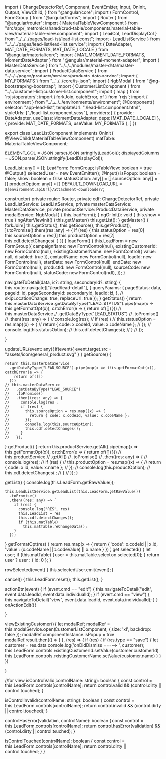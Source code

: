 import {
  ChangeDetectorRef,
  Component,
  EventEmitter,
  Input,
  OnInit,
  Output,
  ViewChild,
} from "@angular/core";
import { FormControl, FormGroup } from "@angular/forms";
import { Router } from "@angular/router";
import { MaterialTableViewComponent } from "src/app/_metronic/shared/crud-table/components/material-table-view/material-table-view.component";
import { LeadCol, LeadDisplayCol } from "../../../pages/lead-list/lead-list.const";
import { LeadListService } from "../../../pages/lead-list/lead-list.service";
import { DateAdapter, MAT_DATE_FORMATS, MAT_DATE_LOCALE } from "@angular/material/core";
import { MAT_MOMENT_DATE_FORMATS, MomentDateAdapter } from "@angular/material-moment-adapter";
import { MasterDataService } from "../../../modules/master-data/master-data.service";
import { ProductDataService } from "../../../pages/products/services/products-data.service";
import { MY_FORMATS } from "../../../core/is-json";
import { NgbModal } from "@ng-bootstrap/ng-bootstrap";
import { CustomerListComponent } from "../../customer-list/customer-list.component";
import { map } from 'rxjs/operators';
import { forkJoin, catchError, of } from 'rxjs';
import { environment } from "../../../../environments/environment";
@Component({
  selector: "app-lead-list",
  templateUrl: "./lead-list.component.html",
  styleUrls: ["./lead-list.component.scss"],
  providers: [
    { provide: DateAdapter, useClass: MomentDateAdapter, deps: [MAT_DATE_LOCALE] },
    { provide: MAT_DATE_FORMATS, useValue: MY_FORMATS },
  ]
})

export class LeadListComponent implements OnInit {
  @ViewChild(MaterialTableViewComponent) matTable: MaterialTableViewComponent;

  ELEMENT_COL = JSON.parse(JSON.stringify(LeadCol));
  displayedColumns = JSON.parse(JSON.stringify(LeadDisplayCol));

  LeadList: any[] = [];
  LeadForm: FormGroup;
  isTableView: boolean = true
  @Output() selectedUser = new EventEmitter();
  @Input() isPopup: boolean = false;
  show: boolean = false
  statusOption: any[] = []
  sourceOption: any[] = []
  productOption: any[] = []
  DEFAULT_DOWNLOAD_URL = `${environment.apiUrl}/attachment-downloader/`;

  constructor(
    private router: Router,
    private cdf: ChangeDetectorRef,
    private LeadListService: LeadListService,
    private masterDataService: MasterDataService,
    private productService: ProductDataService,
    private modalService: NgbModal
  ) {
    this.loadForm();
  }
  ngOnInit(): void {
    this.show = true
  }
  ngAfterViewInit() {
    this.getMaster()
    this.getList();
  }
  getMaster() {
    forkJoin([
      this.getStatus(),
      this.getSource(),
      this.getProduct(),
    ]).toPromise().then((res: any) => {
      if (res) {
        this.statusOption = res[0]
        this.sourceOption = res[1]
        this.productOption = res[2]
        this.cdf.detectChanges()
      }
    })
  }
  loadForm() {
    this.LeadForm = new FormGroup({
      campaignName: new FormControl(null),
      existingCustomerId: new FormControl(null),
      existingCustomerName: new FormControl({ value: null, disabled: true }),
      contactName: new FormControl(null),
      leadId: new FormControl(null),
      startDate: new FormControl(null),
      endDate: new FormControl(null),
      productId: new FormControl(null),
      sourceCode: new FormControl(null),
      statusCode: new FormControl(null),
    });
  }

  navigateToDetail(data, id?: string, secondaryId?: string) {
    this.router.navigate(["/lead/lead-detail"], {
      queryParams: {
        pageStatus: data,
        pageId: id,
        pageSecondaryId: secondaryId,
        leadId: id,
      },
      // skipLocationChange: true, replaceUrl: true
    });
  }
  getStatus() {
    return this.masterDataService
      .getDataByType("LEAD_STATUS").pipe(map(x => this.getFormatOpt(x)), catchError(e => {
        return of([])
      }))
    // this.masterDataService
    //   .getDataByType("LEAD_STATUS")
    //   .toPromise()
    //   .then((res: any) => {
    //     console.log(res);
    //     if (res) {
    //       this.statusOption = res.map((x) => {
    //         return { code: x.codeId, value: x.codeName };
    //       });
    //       console.log(this.statusOption);
    //       this.cdf.detectChanges();
    //     }
    //   });


  }

  updateURL(event: any){
    if(event){
      event.target.src = "assets/icon/general_product.svg"
    }
  }
  getSource() {

    return this.masterDataService
      .getDataByType("LEAD_SOURCE").pipe(map(x => this.getFormatOpt(x)), catchError(e => {
        return of([])
      }))
    // this.masterDataService
    //   .getDataByType("LEAD_SOURCE")
    //   .toPromise()
    //   .then((res: any) => {
    //     console.log(res);
    //     if (res) {
    //       this.sourceOption = res.map((x) => {
    //         return { code: x.codeId, value: x.codeName };
    //       });
    //       console.log(this.sourceOption);
    //       this.cdf.detectChanges();
    //     }
    //   });
  }
  getProduct() {
    return this.productService.getAll().pipe(map(x => this.getFormatOpt(x)), catchError(e => {
      return of([])
    }))
    // this.productService
    //   .getAll()
    //   .toPromise()
    //   .then((res: any) => {
    //     console.log(res);
    //     if (res) {
    //       this.productOption = res.map((x) => {
    //         return { code: x.id, value: x.name };
    //       });
    //       console.log(this.productOption);
    //       this.cdf.detectChanges();
    //     }
    //   });
  }

  getList() {
    console.log(this.LeadForm.getRawValue());
    
    this.LeadListService.getLeadList(this.LeadForm.getRawValue())
      .toPromise()
      .then((res: any) => {
        if (res) {
          console.log("RES", res)
          this.LeadList = res
          this.cdf.detectChanges();
          if (this.matTable)
            this.matTable.reChangeData();
        }
      });
  }
  getFormatOpt(res) {
    return res.map(x => {
      return { 'code': x.codeId || x.id, 'value': (x.codeName || x.codeValue) || x.name }
    })
  }
  get selected() {
    let user;
    if (this.matTable) {
      user = this.matTable.selection.selected[0];
    }
    return user ? user : { id: 0 };
  }

  rowSelected(event) {
    this.selectedUser.emit(event);
  }

  cancel() {
    this.LeadForm.reset();
    this.getList();
  }

  actionBtn(event) {
    if (event.cmd == "edit") {
      this.navigateToDetail("edit", event.data.leadId, event.data.individualId);
    }
    if (event.cmd == "view") {
      this.navigateToDetail("view", event.data.leadId, event.data.individualId);
    }
  }
  onActionEdit(){
    
  }

  viewExistingCustomer() {
    let modalRef;
    modalRef = this.modalService.open(CustomerListComponent, { size: 'xl', backdrop: false });
    modalRef.componentInstance.isPopup = true
    modalRef.result.then(() => { }, (res) => {
      if (res) {
        if (res.type == "save") {
          let customer = res.data
          console.log('onDidDismiss =====> ', customer);
          this.LeadForm.controls.existingCustomerId.setValue(customer.customerId)
          this.LeadForm.controls.existingCustomerName.setValue(customer.name)
        }
      }
    })


  }

  //for view
  isControlValid(controlName: string): boolean {
    const control = this.LeadForm.controls[controlName];
    return control.valid && (control.dirty || control.touched);
  }

  isControlInvalid(controlName: string): boolean {
    const control = this.LeadForm.controls[controlName];
    return control.invalid && (control.dirty || control.touched);
  }

  controlHasError(validation, controlName): boolean {
    const control = this.LeadForm.controls[controlName];
    return control.hasError(validation) && (control.dirty || control.touched);
  }

  isControlTouched(controlName): boolean {
    const control = this.LeadForm.controls[controlName];
    return control.dirty || control.touched;
  }
}
